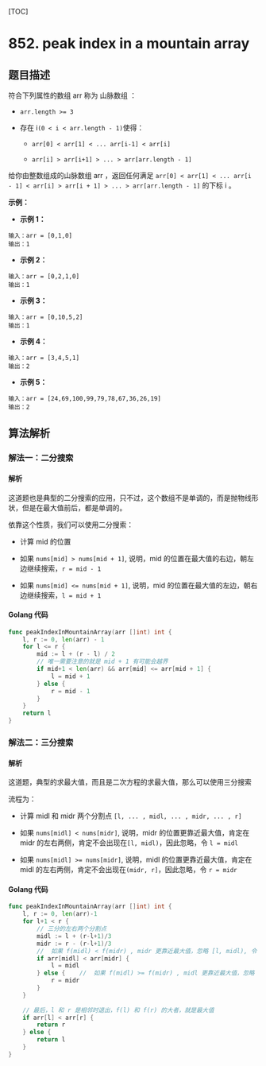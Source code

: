 [TOC]

# 852. peak index in a mountain array

## 题目描述

符合下列属性的数组 arr 称为 山脉数组 ：

- `arr.length >= 3`

- 存在 i`(0 < i < arr.length - 1)`使得：
  
  - `arr[0] < arr[1] < ... arr[i-1] < arr[i]`
  
  - `arr[i] > arr[i+1] > ... > arr[arr.length - 1]`

给你由整数组成的山脉数组 arr ，返回任何满足 `arr[0] < arr[1] < ... arr[i - 1] < arr[i] > arr[i + 1] > ... > arr[arr.length - 1]` 的下标 i 。

**示例：**

- **示例 1：**

```shell
输入：arr = [0,1,0]
输出：1
```

- **示例 2：**

```shell
输入：arr = [0,2,1,0]
输出：1
```

- **示例 3：**

```shell
输入：arr = [0,10,5,2]
输出：1
```

- **示例 4：**

```shell
输入：arr = [3,4,5,1]
输出：2
```

- **示例 5：**

```shell
输入：arr = [24,69,100,99,79,78,67,36,26,19]
输出：2
```

## 算法解析

### 解法一：二分搜索

#### 解析

这道题也是典型的二分搜索的应用，只不过，这个数组不是单调的，而是抛物线形状，但是在最大值前后，都是单调的。

依靠这个性质，我们可以使用二分搜索：

- 计算 mid 的位置

- 如果 `nums[mid] > nums[mid + 1]`, 说明，mid 的位置在最大值的右边，朝左边继续搜索，`r = mid - 1`

- 如果 `nums[mid] <= nums[mid + 1]`, 说明，mid 的位置在最大值的左边，朝右边继续搜索，`l = mid + 1`

#### Golang 代码

```go
func peakIndexInMountainArray(arr []int) int {
    l, r := 0, len(arr) - 1
    for l <= r {
        mid := l + (r - l) / 2
        // 唯一需要注意的就是 mid + 1 有可能会越界
        if mid+1 < len(arr) && arr[mid] <= arr[mid + 1] {
            l = mid + 1
        } else {
            r = mid - 1
        }
    }
    return l
}
```

### 解法二：三分搜索

#### 解析

这道题，典型的求最大值，而且是二次方程的求最大值，那么可以使用三分搜索



流程为：

- 计算 midl 和 midr 两个分割点 `[l, ... , midl, ... , midr, ... , r]`

- 如果 `nums[midl] < nums[midr]`, 说明，midr 的位置更靠近最大值，肯定在 midr 的左右两侧，肯定不会出现在`[l, midl)`，因此忽略，令 `l = midl`

- 如果 `nums[midl] >= nums[midr]`, 说明，midl 的位置更靠近最大值，肯定在 midl 的左右两侧，肯定不会出现在`(midr, r]`，因此忽略，令 `r = midr`

#### Golang 代码

```go
func peakIndexInMountainArray(arr []int) int {
	l, r := 0, len(arr)-1
	for l+1 < r {
		// 三分的左右两个分割点
		midl := l + (r-l+1)/3
		midr := r - (r-l+1)/3
		//  如果 f(midl) < f(midr) , midr 更靠近最大值，忽略 [l, midl), 令 l = midl
		if arr[midl] < arr[midr] {
			l = midl
		} else {	//  如果 f(midl) >= f(midr) , midl 更靠近最大值，忽略 (midr, r], 令 r = midr
			r = midr
		}
	}
	
	// 最后，l 和 r 是相邻时退出，f(l) 和 f(r) 的大者，就是最大值
	if arr[l] < arr[r] {
		return r
	} else {
		return l
	}
}

```
